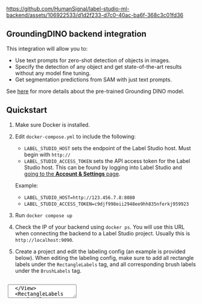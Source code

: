<!--
---
title: Interactive segmentation with Grounding DINO 
type: blog
tier: all
order: 25
meta_title: Image segmentation in Label Studio using a Grounding DINO backend
meta_description: Label Studio tutorial for using Grounding DINO for zero-shot object detection in images
categories:
    - tutorial
    - grounding dino
    - image annotation
image: "/tutorials/grounding-dino.png"
---
-->

https://github.com/HumanSignal/label-studio-ml-backend/assets/106922533/d1d2f233-d7c0-40ac-ba6f-368c3c01fd36


## GroundingDINO backend integration

This integration will allow you to:

* Use text prompts for zero-shot detection of objects in images.
* Specify the detection of any object and get state-of-the-art results without any model fine tuning.
* Get segmentation predictions from SAM with just text prompts.

See [here](https://github.com/IDEA-Research/GroundingDINO) for more details about the pre-trained Grounding DINO model. 


## Quickstart

1. Make sure Docker is installed.
2. Edit `docker-compose.yml` to include the following:
   * `LABEL_STUDIO_HOST` sets the endpoint of the Label Studio host. Must begin with `http://` 
   * `LABEL_STUDIO_ACCESS_TOKEN` sets the API access token for the Label Studio host. This can be found by logging
  into Label Studio and [going to the **Account & Settings** page](https://labelstud.io/guide/user_account#Access-token). 

    Example:
   - `LABEL_STUDIO_HOST=http://123.456.7.8:8080`
   - `LABEL_STUDIO_ACCESS_TOKEN=c9djf998eii2948ee9hh835nferkj959923`

3. Run `docker compose up`
4. Check the IP of your backend using `docker ps`. You will use this URL when connecting the backend to a Label Studio project. Usually this is `http://localhost:9090`.

5. Create a project and edit the labeling config (an example is provided below). When editing the labeling config, make sure to add all rectangle labels under the `RectangleLabels` tag, and all corresponding brush labels under the `BrushLabels` tag.

    ```xml
<View>
  <Image name="image" value="$image"/>
  <Style>
    .lsf-main-content.lsf-requesting .prompt::before { content: ' loading...'; color: #808080; }
  </Style>
  <View className="prompt">
  <TextArea name="prompt" toName="image" editable="true" rows="2" maxSubmissions="1" showSubmitButton="true"/>
  </View>
  <RectangleLabels name="label" toName="image">
    <Label value="cats" background="yellow"/>
    <Label value="house" background="blue"/>
  </RectangleLabels>
  <BrushLabels name="label2" toName="image">
    <Label value="cats" background="yellow"/>
    <Label value="house" background="blue"/>
  </BrushLabels>
</View>
```

1. From the **Model** page in the project settings, [connect the model](https://labelstud.io/guide/ml#Connect-the-model-to-Label-Studio). 
2. Go to an image task in your project. Enable **Auto-annotation** (found at the bottom of the labeling interface). Then enter in the prompt box and press **Add**. After this, you should receive your predictions. See the video above for a demo. 


## Using GPU

For the best user experience, it is recommended to use a GPU. To do this, you can update the `docker-compose.yml` file including the following lines:

```yaml
environment:
  - NVIDIA_VISIBLE_DEVICES=all
deploy:
  resources:
    reservations:
      devices:
        - driver: nvidia
          count: 1
          capabilities: [gpu]
```

## Using GroundingSAM

Combine the Segment Anything Model with your text input to automatically generate mask predictions! 

To do this, set `USE_SAM=true` before running. 

> Warning: Using GroundingSAM without a GPU may result in slow performance and is not recommended approach. If you have to use CPU only machine, and experience slow performance or don't see any predictions on the labeling screen, consider one of the following:
> - Increase memory allocated to the docker container (e.g. `memory: 16G` in `docker-compose.yml`)
> - Increase the prediction timeout on Label Studio instance with `ML_TIMEOUT_PREDICT=100` environment variable.
> - Use "MobileSAM" as a lightweight alternative to "SAM".

If you want to use a [more efficient version of SAM](https://github.com/ChaoningZhang/MobileSAM), set `USE_MOBILE_SAM=true`.


## Batching inputs

https://github.com/HumanSignal/label-studio-ml-backend/assets/106922533/79b788e3-9147-47c0-90db-0404066ee43f

> Note: this is an experimental feature.

1. Clone the Label Studio branch with the added batching features.

`git clone -b feature/dino-support https://github.com/HumanSignal/label-studio.git`

2. Run this branch with `docker compose up`
3. Do steps 2-5 from the [quickstart section](#quickstart), now using access code and host IP info of the newly clones Label Studio branch. GroundingSAM is supported.
4. Go to the task menu inside your project and select the tasks you would like to annotate.
5. Click the dropdown in the upper left hand side and select **Add Text Prompt for GroundingDINO**.
6. Enter in the prompt you would like to retrieve predictions for and click **Submit**.
- If your prompt is different from the label values you have assigned, you can use the underscore to give the correct label values to your prompt outputs. For example, if I wanted to select all brown cats but still give them the label value "cats" from my labeling config, my prompt would be "brown cat_cats".


## Other environment variables

Adjust `BOX_THRESHOLD` and `TEXT_THRESHOLD` values in the Dockerfile to a number between 0 to 1 if experimenting. Defaults are set in `dino.py`. See explanation of these values in this [section](https://github.com/IDEA-Research/GroundingDINO#star-explanationstips-for-grounding-dino-inputs-and-outputs).

If you want to use SAM models saved from either directories, you can use the `MOBILESAM_CHECKPOINT` and `SAM_CHECKPOINT` as shown in the Dockerfile.
